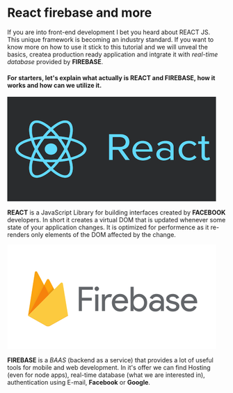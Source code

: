 # React firebase and more

If you are into front-end development I bet you heard about REACT JS.  
This unique framework is becoming an industry standard. If you want to know more on how to use it stick to this tutorial and we will unveal the basics, createa production ready application and intgrate it with *real-time database* provided by __FIREBASE__.

#### For starters, let's explain what actually is __REACT__ and __FIREBASE__, how it works and how can we utilize it.
![React Logo](ReactLogo.png)  

__REACT__ is a JavaScript Library for building interfaces created by __FACEBOOK__ developers. In short it creates a virtual DOM that is updated whenever some state of your application changes.
It is optimized for performence as it re-renders only elements of the DOM affected by the change.  
  
![Firebase Logo](FirebaseLogo.png)  

__FIREBASE__ is a *BAAS* (backend as a service) that provides a lot of useful tools for mobile and web development. In it's offer we can find Hosting (even for node apps), real-time database (what we are interested in), authentication using E-mail, __Facebook__ or __Google__.
  
  
  
